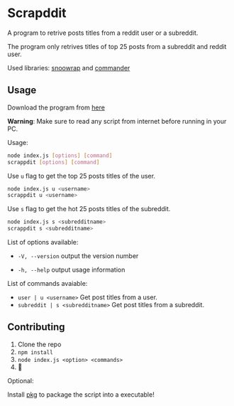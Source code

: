# Scrapddit

A program to retrive posts titles from a reddit user or a subreddit.

The program only retrives titles of top 25 posts from a subreddit and reddit user.

Used libraries: [snoowrap](https://github.com/not-an-aardvark/snoowrap) and [commander](https://github.com/tj/commander.js)

## Usage

Download the program from [here](https://github.com/Phoenix181/scrapddit/releases/tag/v1.0-beta)

**Warning**: Make sure to read any script from internet before running in your PC.

Usage: 
```bash
node index.js [options] [command]
scrappdit [options] [command]
```

Use `u` flag to get the top 25 posts titles of the user.

```bash
node index.js u <username> 
scrappdit u <username>
```

Use `s` flag to get the hot 25 posts titles of the subreddit.

```bash
node index.js s <subredditname>
scrappdit s <subredditname>
```

List of options available:

  - `-V, --version`                output the version number

  - `-h, --help`                   output usage information

List of commands avaiable:

 - `user | u <username>`            Get post titles from a user.
 - `subreddit | s <subredditname>`  Get post titles from a subreddit.

## Contributing

1. Clone the repo
2. `npm install`
3. `node index.js <option> <commands>`
4. :tada:

Optional:

Install [pkg](https://github.com/zeit/pkg) to package the script into a executable!
